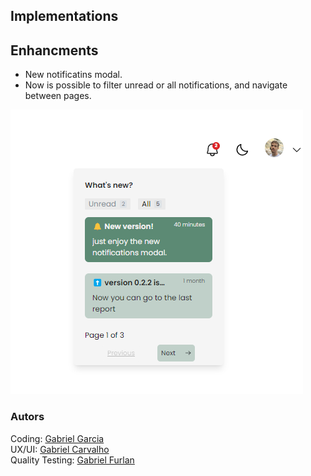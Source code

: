 ## Implementations

## Enhancments
- New notificatins modal.
- Now is possible to filter unread or all notifications, and navigate between pages.

![alt text](image-15.png)

### Autors

Coding: [Gabriel Garcia](https://github.com/GabrielGarcia190)<br/>
UX/UI: [Gabriel Carvalho](https://github.com/oGabrielCarvalho)<br/>
Quality Testing: [Gabriel Furlan](https://github.com/gabrielfurlan-dev)